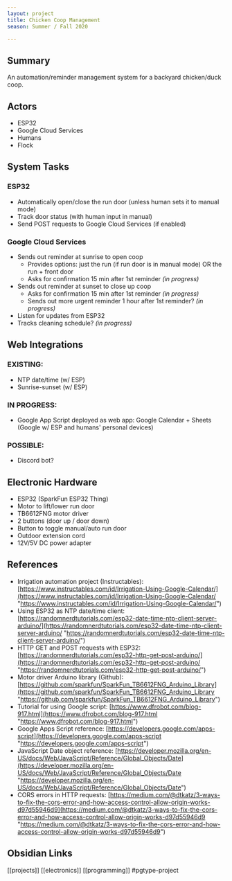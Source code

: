 ```yaml
---
layout: project
title: Chicken Coop Management
season: Summer / Fall 2020

---
```

## Summary

An automation/reminder management system for a backyard chicken/duck coop. 

## Actors

* ESP32
* Google Cloud Services
* Humans
* Flock

## System Tasks

### ESP32

* Automatically open/close the run door (unless human sets it to manual mode)
* Track door status (with human input in manual)
* Send POST requests to Google Cloud Services (if enabled)

### Google Cloud Services

* Sends out reminder at sunrise to open coop
  * Provides options: just the run (if run door is in manual mode) OR the run + front door
  * Asks for confirmation 15 min after 1st reminder _(in progress)_
* Sends out reminder at sunset to close up coop
  * Asks for confirmation 15 min after 1st reminder _(in progress)_
  * Sends out more urgent reminder 1 hour after 1st reminder? _(in progress)_
* Listen for updates from ESP32
* Tracks cleaning schedule? _(in progress)_

## Web Integrations

### EXISTING:

* NTP date/time (w/ ESP)
* Sunrise-sunset (w/ ESP)

### IN PROGRESS:

* Google App Script deployed as web app: Google Calendar + Sheets (Google w/ ESP and humans' personal devices)

### POSSIBLE:

* Discord bot?

## Electronic Hardware

* ESP32 (SparkFun ESP32 Thing)
* Motor to lift/lower run door
* TB6612FNG motor driver
* 2 buttons (door up / door down)
* Button to toggle manual/auto run door
* Outdoor extension cord
* 12V/5V DC power adapter

## References

* Irrigation automation project (Instructables): [https://www.instructables.com/id/Irrigation-Using-Google-Calendar/](https://www.instructables.com/id/Irrigation-Using-Google-Calendar/ "https://www.instructables.com/id/Irrigation-Using-Google-Calendar/")
* Using ESP32 as NTP date/time client: [https://randomnerdtutorials.com/esp32-date-time-ntp-client-server-arduino/](https://randomnerdtutorials.com/esp32-date-time-ntp-client-server-arduino/ "https://randomnerdtutorials.com/esp32-date-time-ntp-client-server-arduino/")
* HTTP GET and POST requests with ESP32: [https://randomnerdtutorials.com/esp32-http-get-post-arduino/](https://randomnerdtutorials.com/esp32-http-get-post-arduino/ "https://randomnerdtutorials.com/esp32-http-get-post-arduino/")
* Motor driver Arduino library (Github): [https://github.com/sparkfun/SparkFun_TB6612FNG_Arduino_Library](https://github.com/sparkfun/SparkFun_TB6612FNG_Arduino_Library "https://github.com/sparkfun/SparkFun_TB6612FNG_Arduino_Library")
* Tutorial for using Google script: [https://www.dfrobot.com/blog-917.html](https://www.dfrobot.com/blog-917.html "https://www.dfrobot.com/blog-917.html")
* Google Apps Script reference: [https://developers.google.com/apps-script](https://developers.google.com/apps-script "https://developers.google.com/apps-script")
* JavaScript Date object reference: [https://developer.mozilla.org/en-US/docs/Web/JavaScript/Reference/Global_Objects/Date](https://developer.mozilla.org/en-US/docs/Web/JavaScript/Reference/Global_Objects/Date "https://developer.mozilla.org/en-US/docs/Web/JavaScript/Reference/Global_Objects/Date")
* CORS errors in HTTP requests: [https://medium.com/@dtkatz/3-ways-to-fix-the-cors-error-and-how-access-control-allow-origin-works-d97d55946d9](https://medium.com/@dtkatz/3-ways-to-fix-the-cors-error-and-how-access-control-allow-origin-works-d97d55946d9 "https://medium.com/@dtkatz/3-ways-to-fix-the-cors-error-and-how-access-control-allow-origin-works-d97d55946d9")

## Obsidian Links
[[projects]] [[electronics]] [[programming]] #pgtype-project 